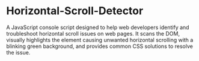# Horizontal-Scroll-Detector
A JavaScript console script designed to help web developers identify and troubleshoot horizontal scroll issues on web pages. It scans the DOM, visually highlights the element causing unwanted horizontal scrolling with a blinking green background, and provides common CSS solutions to resolve the issue.
